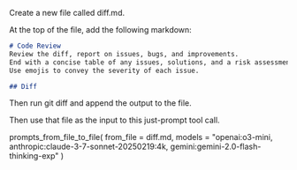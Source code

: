 Create a new file called diff.md.

At the top of the file, add the following markdown:

```md
# Code Review
Review the diff, report on issues, bugs, and improvements. 
End with a concise table of any issues, solutions, and a risk assessment for each issue if applicable.
Use emojis to convey the severity of each issue.

## Diff
```

Then run git diff and append the output to the file.

Then use that file as the input to this just-prompt tool call.

prompts_from_file_to_file(
    from_file = diff.md,
    models = "openai:o3-mini, anthropic:claude-3-7-sonnet-20250219:4k, gemini:gemini-2.0-flash-thinking-exp"
)
